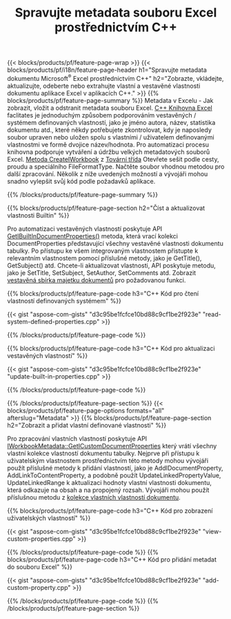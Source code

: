 ﻿---
title: Spravujte metadata souboru Excel prostřednictvím C++
url: /cs/cpp/metadata/
description: Zobrazte, přidejte, upravte, odeberte nebo extrahujte metadata souborů Excel pomocí knihovny C++
---
{{< blocks/products/pf/feature-page-wrap >}}
{{< blocks/products/pf/i18n/feature-page-header h1="Spravujte metadata dokumentu Microsoft<sup>&reg;</sup> Excel prostřednictvím C++" h2="Zobrazte, vkládejte, aktualizujte, odeberte nebo extrahujte vlastní a vestavěné vlastnosti dokumentu aplikace Excel v aplikacích C++." >}}
{{% blocks/products/pf/feature-page-summary %}}
Metadata v Excelu - Jak zobrazit, vložit a odstranit metadata souboru Excel. [C++ Knihovna Excel](/cells/cpp/) faclitates je jednoduchým způsobem podporováním vestavěných / systémem definovaných vlastností, jako je jméno autora, název, statistika dokumentu atd., které někdy potřebujete zkontrolovat, kdy je naposledy soubor upraven nebo uložen spolu s vlastními / uživatelem definovanými vlastnostmi ve formě dvojice název/hodnota. Pro automatizaci procesu knihovna podporuje vytváření a údržbu velkých metadatových souborů Excel. [Metoda CreateIWorkbook](https://reference.aspose.com/cells/cpp/class/aspose.cells.factory#a93f7282b976d2a001d44198dedaceee8) z [Tovární třída](https://reference.aspose.com/cells/cpp/class/aspose.cells.factory) Otevřete sešit podle cesty, proudu a speciálního FileFormatType. Načtěte soubor vhodnou metodou pro další zpracování. Několik z níže uvedených možností a vývojáři mohou snadno vylepšit svůj kód podle požadavků aplikace. 
 
{{% /blocks/products/pf/feature-page-summary %}}

{{% blocks/products/pf/feature-page-section h2="Číst a aktualizovat vlastnosti Builtin" %}}

Pro automatizaci vestavěných vlastností poskytuje API [GetIBuiltInDocumentProperties()](https://reference.aspose.com/cells/cpp/class/aspose.cells.metadata.i_workbook_metadata) metoda, která vrací kolekci DocumentProperties představující všechny vestavěné vlastnosti dokumentu tabulky. Po přístupu ke všem integrovaným vlastnostem přistupte k relevantním vlastnostem pomocí příslušné metody, jako je GetTitle(), GetSubject() atd. Chcete-li aktualizovat vlastnosti, API poskytuje metodu, jako je SetTitle, SetSubject, SetAuthor, SetComments atd. Zobrazit [vestavěná sbírka majetku dokumentů](https://reference.aspose.com/cells/cpp/class/aspose.cells.properties.i_built_in_document_property_collection) pro požadovanou funkci.

{{% blocks/products/pf/feature-page-code h3="C++ Kód pro čtení vlastností definovaných systémem" %}}

{{< gist "aspose-com-gists" "d3c95be1fcfce10bd88c9cf1be2f923e" "read-system-defined-properties.cpp" >}}

{{% /blocks/products/pf/feature-page-code %}}

{{% blocks/products/pf/feature-page-code h3="C++ Kód pro aktualizaci vestavěných vlastností" %}}

{{< gist "aspose-com-gists" "d3c95be1fcfce10bd88c9cf1be2f923e" "update-built-in-properties.cpp" >}}

{{% /blocks/products/pf/feature-page-code %}}


{{% /blocks/products/pf/feature-page-section %}}
{{< blocks/products/pf/feature-page-options formats="all" afterslug="Metadata" >}}
{{% blocks/products/pf/feature-page-section h2="Zobrazit a přidat vlastní definované vlastnosti" %}}

Pro zpracování vlastních vlastností poskytuje API [IWorkbookMetadata::GetICustomDocumentProperties](https://reference.aspose.com/cells/cpp/class/aspose.cells.metadata.i_workbook_metadata#a69f0226813ce18c03ebc13b8ca691e79) který vrátí všechny vlastní kolekce vlastností dokumentu tabulky. Nejprve při přístupu k uživatelským vlastnostem prostřednictvím této metody mohou vývojáři použít příslušné metody k přidání vlastností, jako je AddIDocumentProperty, AddLinkToContentProperty, a podobně použít UpdateLinkedPropertyValue, UpdateLinkedRange k aktualizaci hodnoty vlastní vlastnosti dokumentu, která odkazuje na obsah a na propojený rozsah. Vývojáři mohou použít příslušnou metodu z [kolekce vlastních vlastností dokumentu](https://reference.aspose.com/cells/cpp/class/aspose.cells.properties.i_custom_document_property_collection).

{{% blocks/products/pf/feature-page-code h3="C++ Kód pro zobrazení uživatelských vlastností" %}}

{{< gist "aspose-com-gists" "d3c95be1fcfce10bd88c9cf1be2f923e" "view-custom-properties.cpp" >}}

{{% /blocks/products/pf/feature-page-code %}}
{{% blocks/products/pf/feature-page-code h3="C++ Kód pro přidání metadat do souboru Excel" %}}

{{< gist "aspose-com-gists" "d3c95be1fcfce10bd88c9cf1be2f923e" "add-custom-property.cpp" >}}

{{% /blocks/products/pf/feature-page-code %}}
{{% /blocks/products/pf/feature-page-section %}}